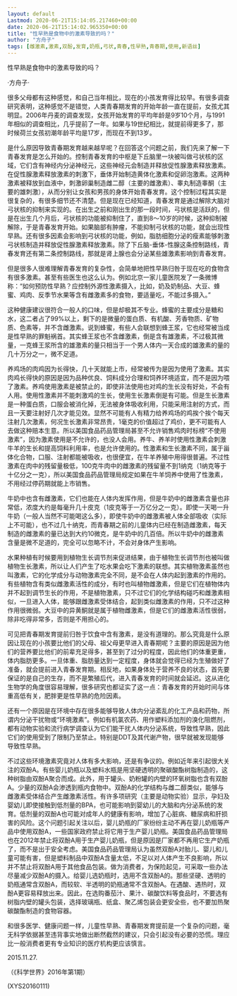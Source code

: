 ```yaml
---
layout: default
Lastmod: 2020-06-21T15:14:05.217460+00:00
date: 2020-06-21T15:14:02.965350+00:00
title: "性早熟是食物中的激素导致的吗？"
author: "方舟子"
tags: [雌激素,激素,双酚,发育,奶瓶,弓状,青春,性早熟,青春期,使用,新语丝]
---
```


性早熟是食物中的激素导致的吗？

·方舟子·

很多父母都有这种感觉，和自己当年相比，现在的小孩发育得比较早。有很多调查研究表明，这种感觉不是错觉，人类青春期发育的开始年龄一直在提前，女孩尤其明显。2006年丹麦的调查发现，女孩开始发育的平均年龄是9岁10个月，与1991年相似的调查相比，几乎提前了一年。如果与19世纪相比，就提前得更多了，那时候荷兰女孩初潮年龄平均是17岁，而现在不到13岁。

是什么原因导致青春期发育越来越早呢？在回答这个问题之前，我们先来了解一下青春发育是怎么开始的。控制青春发育的中枢是下丘脑里一块被叫做弓状核的区域，它们含有神经内分泌神经元，这些神经元会制造并释放促性腺激素释放激素。在促性腺激素释放激素的刺激下，垂体开始制造黄体化激素和促卵泡激素。这两种激素被释放到血液中，刺激卵巢制造雌二醇（主要的雌激素）、睾丸制造睾酮（主要的雄刺激），从而分别让女孩和男孩的身体开始青春发育。这个控制过程其实是很复杂的，有很多细节还不清楚。但是现在已经知道，青春发育是通过解除大脑对弓状核的抑制来实现的。在出生之前和刚出生的那一段时间，弓状核是活跃的，但是在出生几个月后，弓状核的功能被抑制住了，直到8～10岁的时候，这种抑制被解除，于是青春发育开始。如果脑部有肿瘤，不能抑制弓状核的功能，就会出现性早熟。还有很多因素会影响到弓状核的功能，例如，脂肪细胞分泌的瘦素能够刺激弓状核制造并释放促性腺激素释放激素。除了下丘脑-垂体-性腺这条控制路线，青春发育还有第二条控制路线，那就是肾上腺也会分泌某些雄激素影响到青春发育。

但是很多人很难理解青春发育的复杂性，会简单地把性早熟归咎于现在吃的食物含有很多激素。甚至有些医生也这么认为。例如北京一家儿童医院发了一条微博称：“如何预防性早熟？应控制外源性激素摄入，比如，奶及奶制品、大豆、蜂蜜、鸡肉、反季节水果等含有雌激素多的食物，要适量吃，不能过多摄入。”

这种健康建议很符合一般人的口味，但是却极其不专业。蜂蜜的主要成分是糖和水，这二者占了99%以上，剩下的是微量的蛋白质、有机酸、芳香物质、矿物质、色素等，并不含雌激素。说到蜂蜜，有些人会联想到蜂王浆，它也经常被当成是性早熟的罪魁祸首。其实蜂王浆也不含雌激素，倒是含有雄激素，不过极其微量，一克蜂王浆所含的雄激素的量只相当于一个男人体内一天合成的雄激素的量的几十万分之一，微不足道。

养鸡场的肉鸡因为长得快，几十天就能上市，经常被传为是因为使用了激素。其实肉鸡长得快的原因是因为品种优良、饲料成分合理和饲养环境适宜，而不是因为喂了激素。养鸡使用激素是被禁止的，即使非法使用也对鸡的生长没有好处，不会有人用。使用性激素并不能刺激鸡的生长，使用生长激素倒是有可能。但是生长激素是一种蛋白质，口服会被消化掉，无法被身体吸收利用，只能采用注射的方式，而且一天要注射好几次才能见效。显然不可能有人有精力给养鸡场的鸡挨个挨个每天注射几次激素，何况生长激素非常昂贵，1毫克的价值超过了鸡价，更不可能有人去做这种赔本生意。所以美国食品药品管理局甚至不允许销售鸡肉时标榜“不使用激素”，因为激素使用是不允许的，也没人会用。养牛、养羊时使用性激素会刺激牛羊的生长和提高饲料利用率，也是允许使用的。性激素和生长激素不同，属于甾体化合物，口服、注射都能被吸收，也很便宜，在牛羊养殖中用得很普遍。不过性激素在肉中的残留量极低，100克牛肉中的雌激素的残留量不到1纳克（1纳克等于十亿分之一克），所以美国食品药品管理局规定如果在牛羊饲养中使用了性激素，不用经过停药期就能上市销售。

牛奶中也含有雌激素，它们也能在人体内发挥作用，但是牛奶中的雌激素含量也非常低，浓度大约是每毫升几十皮克（1皮克等于一万亿分之一克）。即使一天喝一升牛奶（一般人当然不可能喝这么多），即使牛奶中的雌激素被人体全部吸收（实际上不可能），也不过几十纳克，而青春期之前的儿童体内已经在制造雌激素，每天制造的雌激素的量已达到大约10微克，是牛奶中的几百倍。所以牛奶中的雌激素含量是微不足道的，完全可以忽略不计，不会对身体产生影响。

水果种植有时候要用到植物生长调节剂来促进结果，由于植物生长调节剂也被叫做植物生长激素，所以让人们产生了吃水果会吃下激素的联想。其实植物激素虽然也叫激素，它的化学成分与动物激素完全不同，是不会在人体内起到激素的作用的。有些植物含有类似雌激素活性的成分，有时也叫植物雌激素，但是它们在植物体内并不起到调节生长的作用，不是植物激素，只不过它们的化学结构碰巧和雌激素相似，一旦进入人体，能够跟雌激素受体结合，起到类似雌激素的作用，只不过这种作用很微弱。大豆中的异黄酮就是属于植物雌激素，但是它们的雌激素活性很弱，除非吃得非常多，否则是不用担心的。

可见把青春期发育提前归咎于饮食中含有激素，是没有道理的。那么究竟是什么原因让现在的小孩要比他们的父母、祖父母更早进入青春期呢？主要的原因是因为他们的营养要比他们的前辈充足得多，甚至到了过分的程度，因此他们的体重更重，体内脂肪更多。一旦体重、脂肪量达到一定程度，身体就会觉得已经为生殖做好了准备，就会提前进入青春发育期。相反地，如果身体处于营养不良的状态，首先要保证的是自己的生存，而不是繁殖后代，进入青春发育的时间就会延迟。这从进化生物学的角度很容易理解，很多研究也都证实了这一点：青春发育的开始时间与体重高低有关，肥胖更是性早熟的危险因素。

还有一个原因是在环境中存在很多能够导致人体内分泌紊乱的化工产品和药物，所谓内分泌干扰物或“环境激素”。例如有机氯农药、用作塑料添加剂的溴化阻燃剂，都有动物实验和流行病学调查认为它们能干扰人体内分泌系统，导致性早熟，因此它们的使用受到了限制乃至禁止。特别是DDT及其代谢产物，很早就被发现能够导致性早熟。

不过这些环境激素究竟对人体有多大影响，还是有争议的。例如近年来引起很大关注的双酚A。有些婴儿奶瓶以及塑料水瓶是用坚硬透明的聚碳酸酯树脂制造的，这种树脂由双酚A聚合而成。此外，用于罐头、奶粉罐的内壁的环氧树脂也含有双酚A。少量的双酚A会渗透到瓶内食物中。双酚A的化学结构与雌二醇类似，能够与雌激素受体结合产生雌激素活性。有许多项研究（主要是动物实验）显示，孕妇及婴幼儿即使接触到低剂量的BPA，也可能影响到婴幼儿的大脑和内分泌系统的发育。低剂量的双酚A也可能对成年人的健康有影响，增加了心脏病、糖尿病和肝损害的风险。这个问题引起关注以后，婴儿奶瓶的厂家纷纷主动不再在婴儿奶瓶等产品中使用双酚A，一些国家政府禁止将它用于生产婴儿奶瓶。美国食品药品管理局也在2012年禁止将双酚A用于生产婴儿奶瓶，但是原因是厂家都不再用它生产奶瓶了，而不是出于安全考虑。美国食品药品管理局认为虽然双酚A对胎儿、婴儿和儿童可能有害，但是塑料制品中双酚A含量太低，不足以对人体产生不良影响，所以并不禁止将双酚A用于其他食品包装。做为消费者，为保险起见，可采取一些办法尽量减少双酚A的摄入。给婴儿选奶瓶时，选用不含双酚A的。那些坚硬、透明的奶瓶通常含双酚A，而较软、半透明的奶瓶通常不含双酚A。在遇酸、遇热时，双酚A更容易释放出来。因此，在选购番茄汁、果汁、碳酸饮料等食品时，不要选有树脂内壁的罐头包装，选择玻璃瓶、纸盒、聚乙烯包装会更安全些，也不要加热聚碳酸酯制造的食物容器。

和很多医学、健康问题一样，儿童性早熟、青春期发育提前是一个复杂的问题，毫无科学依据甚至违背事实地做出断然截然的建议，只会引起没有必要的恐慌。理应比一般消费者更有专业知识的医疗机构更应该慎言。

2015.11.27.

（《科学世界》2016年第1期）

(XYS20160111)

